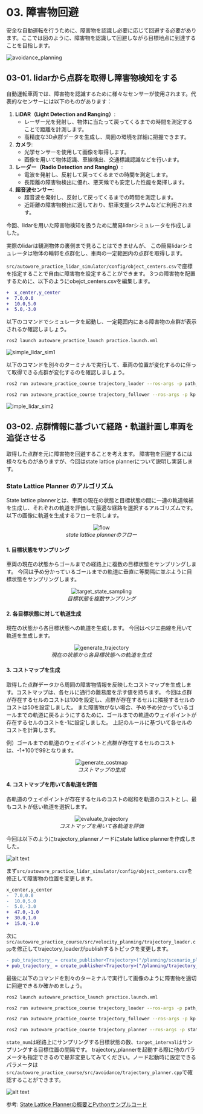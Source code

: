 # 03. 障害物回避

安全な自動運転を行うために、障害物を認識し必要に応じて回避する必要があります。ここでは図のように、障害物を認識して回避しながら目標地点に到達することを目指します。

![avoidance_planning](images/3-1/avoidance_planning.png)

## 03-01. lidarから点群を取得し障害物検知をする

自動運転車両では、障害物を認識するために様々なセンサーが使用されます。代表的なセンサーには以下のものがあります：

1. **LiDAR（Light Detection and Ranging）**:
    - レーザー光を発射し、物体に当たって戻ってくるまでの時間を測定することで距離を計測します。
    - 高精度な3D点群データを生成し、周囲の環境を詳細に把握できます。
2. **カメラ**:
    - 光学センサーを使用して画像を取得します。
    - 画像を用いて物体認識、車線検出、交通標識認識などを行います。
3. **レーダー（Radio Detection and Ranging）**:
    - 電波を発射し、反射して戻ってくるまでの時間を測定します。
    - 長距離の障害物検出に優れ、悪天候でも安定した性能を発揮します。
4. **超音波センサー**:
    - 超音波を発射し、反射して戻ってくるまでの時間を測定します。
    - 近距離の障害物検出に適しており、駐車支援システムなどに利用されます。

今回、lidarを用いた障害物検知を扱うために簡易lidarシミュレータを作成しました。

実際のlidarは観測物体の裏側まで見ることはできませんが、
この簡易lidarシミュレータは物体の輪郭を点群化し、車両の一定範囲内の点群を取得します。

`src/autoware_practice_lidar_simulator/config/object_centers.csv`で座標を指定することで自由に障害物を設定することができます。
3つの障害物を配置するために、以下のようにobejct_centers.csvを編集します。

```diff
+  x_center,y_center
+  7.0,0.0
+  10.0,5.0
+  5.0,-3.0
```

以下のコマンドでシミュレータを起動し、一定範囲内にある障害物の点群が表示されるか確認しましょう。

```bash
ros2 launch autoware_practice_launch practice.launch.xml
```

![simple_lidar_sim1](images/3-1/simple_lidar_sim1.png)

以下のコマンドを別々のターミナルで実行して、車両の位置が変化するのに伴って取得できる点群が変化するのを確認しましょう。

```bash
ros2 run autoware_practice_course trajectory_loader --ros-args -p path_file:=src/autoware_practice_course/config/trajectory_zigzag.csv
```

```bash
ros2 run autoware_practice_course trajectory_follower --ros-args -p kp:=5.0 -p lookahead_distance:=5.0
```

![imple_lidar_sim2](images/3-1/simple_lidar_sim2.png)

## 03-02. 点群情報に基づいて経路・軌道計画し車両を追従させる

取得した点群を元に障害物を回避することを考えます。
障害物を回避するには様々なものがありますが、今回はstate lattice plannerについて説明し実装します。

### State Lattice Planner のアルゴリズム

State lattice plannerとは、車両の現在の状態と目標状態の間に一連の軌道候補を生成し、それぞれの軌道を評価して最適な経路を選択するアルゴリズムです。
以下の画像に軌道を生成するフローを示します。

<div align="center">
  <img src="./images/3-2/flow.jpg" alt="flow">
  <br>
  <em>state lattice plannerのフロー</em>
</div>

#### 1. 目標状態をサンプリング

車両の現在の状態からゴールまでの経路上に複数の目標状態をサンプリングします。
今回は予め分かっているゴールまでの軌道に垂直に等間隔に並ぶように目標状態をサンプリングします。

<div align="center">
  <img src="./images/3-2/target_state_sampling.jpg" alt="target_state_sampling">
  <br>
  <em>目標状態を複数サンプリング</em>
</div>

#### 2. 各目標状態に対して軌道生成

現在の状態から各目標状態への軌道を生成します。
今回はベジエ曲線を用いて軌道を生成します。

<div align="center">
  <img src="./images/3-2/generate_trajectory.jpg" alt="generate_trajectory">
  <br>
  <em>現在の状態から各目標状態への軌道を生成</em>
</div>

#### 3. コストマップを生成

取得した点群データから周囲の障害物情報を反映したコストマップを生成します。コストマップは、各セルに通行の難易度を示す値を持ちます。
今回は点群が存在するセルのコストは100を設定し、点群が存在するセルに隣接するセルのコストは50を設定しました。
また障害物がない場合、予め予め分かっているゴールまでの軌道に戻るようにするために、ゴールまでの軌道のウェイポイントが存在するセルのコストを-1に設定しました。
上記のルールに基づいて各セルのコストを計算します。

例）ゴールまでの軌道のウェイポイントと点群が存在するセルのコストは、-1+100で99となります。

<div align="center">
  <img src="./images/3-2/generate_costmap.jpg" alt="generate_costmap">
  <br>
  <em>コストマップの生成</em>
</div>

#### 4. コストマップを用いて各軌道を評価

各軌道のウェイポイントが存在するセルのコストの総和を軌道のコストとし、最もコストが低い軌道を選択します。

<div align="center">
  <img src="./images/3-2/evaluate_trajectory.jpg" alt="evaluate_trajectory">
  <br>
  <em>コストマップを用いて各軌道を評価</em>
</div>

今回は以下のようにtrajectory_plannerノードにstate lattice plannerを作成しました。

![alt text](images/3-2/nodemap.jpg)

まず`src/autoware_practice_lidar_simulator/config/object_centers.csv`を修正して障害物の位置を変更します。

```diff
x_center,y_center
-  7.0,0.0
-  10.0,5.0
-  5.0,-3.0
+  47.0,-1.0
+  30.0,1.0
+  15.0,-1.0
```

次に`src/autoware_practice_course/src/velocity_planning/trajectory_loader.cpp`を修正してtrajectory_loaderがpublishするトピックを変更します。

```diff
- pub_trajectory_ = create_publisher<Trajectory>("/planning/scenario_planning/trajectory", rclcpp::QoS(1));
+ pub_trajectory_ = create_publisher<Trajectory>("/planning/trajectory_loader/trajectory", rclcpp::QoS(1));
```

最後に以下のコマンドを別々のターミナルで実行して画像のように障害物を適切に回避できるか確かめましょう。

```bash
ros2 launch autoware_practice_launch practice.launch.xml
```

```bash
ros2 run autoware_practice_course trajectory_loader --ros-args -p path_file:=src/autoware_practice_course/config/trajectory.csv
```

```bash
ros2 run autoware_practice_course trajectory_follower --ros-args -p kp:=5.0 -p lookahead_distance:=5.0
```

```bash
ros2 run autoware_practice_course trajectory_planner --ros-args -p state_num:=9 -p target_interval:=1.0
```

`state_num`は経路上にサンプリングする目標状態の数、`target_interval`はサンプリングする目標位置の間隔です。
trajectory_plannerを起動する際に他のパラメータも指定できるので是非変更してみてください。ノード起動時に設定できるパラメータは`src/autoware_practice_course/src/avoidance/trajectory_planner.cpp`で確認することができます。

![alt text](images/3-2/rviz_image.png)

参考:
[State Lattice Plannerの概要とPythonサンプルコード](https://myenigma.hatenablog.com/entry/2017/07/21/115833)
